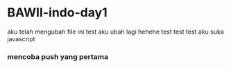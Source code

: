# BAWII-indo-day1

aku telah mengubah file ini
test aku ubah lagi hehehe
test test test
aku suka javascript
### mencoba push yang pertama
